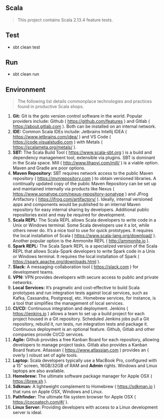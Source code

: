 Scala
-----
>This project contains Scala 2.13.4 feature tests.

Test
----
* sbt clean test

Run
---
* sbt clean run

Environment
-----------
> The following list details commonplace technologies and practices found in productive Scala shops.

1. **Git:** Git is the goto version control software in the world. Popular providers include: Github ( https://github.com/features )
and Gitlab ( https://about.gitlab.com ). Both can be installed on an internal network.
2. **IDE:** Common Scala IDEs include: Jetbrains Intellij IDEA ( https://www.jetbrains.com/idea/ ) and 
VS Code ( https://code.visualstudio.com ) with Metals ( https://scalameta.org/metals/ ).
3. **SBT:** The Scala Build Tool ( https://www.scala-sbt.org ) is a build and dependency management tool, extensible via plugins.
SBT is dominant in the Scala space. Mill ( http://www.lihaoyi.com/mill/ ) is a viable option. Maven and Gradle are poor options.
4. **Maven Repository:** SBT requires network access to the public Maven repository ( https://mvnrepository.com ) to obtain
versioned libraries. A continually updated copy of the public Maven Repository can be set up and maintained internally via
products like Nexus ( https://www.sonatype.com/nexus-repository-sonatype ) and JFrog Artifactory ( https://jfrog.com/artifactory/ ).
Ideally, internal versioned apps and components would be published to an internal Maven repository for easy internal sharing by
developers. Additional public repositories exist and may be required for development.
5. **Scala REPL:** The Scala REPL allows Scala developers to write code in a Unix or Windows terminal. Some Scala developers
use it a lot, while others never do. It’s a nice tool to use for quick prototypes. It requires the local installation of 
Scala ( https://www.scala-lang.org/download/ ). Another popular option is the Ammonite REPL ( http://ammonite.io ).
6. **Spark REPL:** The Scala Spark REPL is a specialized version of the Scala REPL that allows Scala-Spark developers to write
Spark code in a Unix or Windows terminal. It requires the local installation of Spark ( https://spark.apache.org/downloads.html ).
7. **Slack:** A messaging-collaboration tool ( https://slack.com ) for development teams.
8. **VPN:** VPN provides developers with secure access to public and private networks.
9. **Local Services:** It’s pragmatic and cost-effective to build Scala prototypes and run integration tests against local services,
such as Kafka, Cassandra, Postgresql, etc. Homebrew services, for instance, is a tool that simplifies the management of local services.
10. **CI/CD:** Continuous integration and deployment. Jenkins ( https://jenkins.io ) allows a team to set up a build project
for each project housed in a Git repository. Scheduled Jenkins jobs pull a Git repository, rebuild it, run tests, run integration
tests and package it. Continuous deployment is an optional feature. Github, Gitlab and other companies provide CI/CD services.
11. **Agile:** Github provides a free Kanban Board for each repository, allowing developers to manage project tasks. Gitlab also
provides a Kanban Board feature. Atlassian ( https://www.atlassian.com ) provides an ( overly ) robust set of agile tools.
12. **Laptop:** Scala developers typically use a MacBook Pro, configured with a 15" screen, 16GB/32GB of RAM and **Admin** rights.
Windows and Linux laptops are also available.
13. **Homebrew:** The ultimate software package manager for Apple OSX ( https://brew.sh ).
14. **Sdkman:** A lightweight complement to Homebrew ( https://sdkman.io ) that runs on Apple OSX, Windows and Linux.
15. **Pathfinder:** The ultimate file system browser for Apple OSX ( https://cocoatech.com/#/ ).
16. **Linux Server:** Providing developers with access to a Linux development server is ideal.